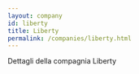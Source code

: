 ```yaml
---
layout: company
id: liberty
title: Liberty
permalink: /companies/liberty.html
---
```


Dettagli della compagnia Liberty